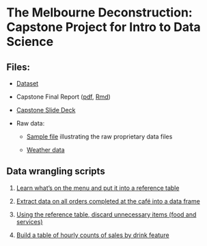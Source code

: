 # The Melbourne Deconstruction: Capstone Project for Intro to Data Science

## Files:

* [Dataset](CafeHourly.csv)

* Capstone Final Report ([pdf](capstone-final.pdf), [Rmd](capstone-final.Rmd))

* [Capstone Slide Deck](capstone-slide-deck.pdf)

* Raw data:

  + [Sample file](sample-raw-file.csv) illustrating the raw proprietary data files

  + [Weather data](hourly_airport.csv)

## Data wrangling scripts

1. [Learn what’s on the menu and put it into a reference table](<1%20extract%20menu%20items%20and%20modifiers.R>)

2. [Extract data on all orders completed at the café into a data frame](<2%20extract%20orders.R>)

3. [Using the reference table, discard unnecessary items (food and services)](<3%20discard%20foods%20and%20services.R>)

4. [Build a table of hourly counts of sales by drink feature](<4%20hourly%20counts.R>)
